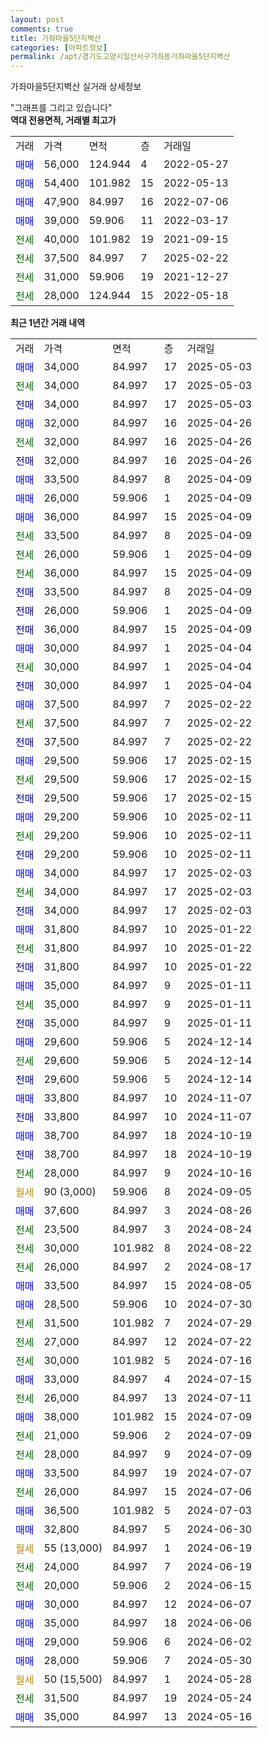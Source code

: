```yaml
---
layout: post
comments: true
title: 가좌마을5단지벽산
categories: [아파트정보]
permalink: /apt/경기도고양시일산서구가좌동가좌마을5단지벽산
---
```


가좌마을5단지벽산 실거래 상세정보

<script type="text/javascript">
  google.charts.load('current', {'packages':['line', 'corechart']});
  google.charts.setOnLoadCallback(drawChart);

  function drawChart() {
    var data = new google.visualization.DataTable();
    data.addColumn('date', '거래일');
    data.addColumn('number', "매매");
    data.addColumn('number', "전세");
    data.addColumn('number', "전매");

    data.addRows([[new Date(Date.parse("2025-05-03")), 34000, null, null], [new Date(Date.parse("2025-05-03")), null, 34000, null], [new Date(Date.parse("2025-05-03")), null, null, 34000], [new Date(Date.parse("2025-04-26")), 32000, null, null], [new Date(Date.parse("2025-04-26")), null, 32000, null], [new Date(Date.parse("2025-04-26")), null, null, 32000], [new Date(Date.parse("2025-04-09")), 33500, null, null], [new Date(Date.parse("2025-04-09")), 26000, null, null], [new Date(Date.parse("2025-04-09")), 36000, null, null], [new Date(Date.parse("2025-04-09")), null, 33500, null], [new Date(Date.parse("2025-04-09")), null, 26000, null], [new Date(Date.parse("2025-04-09")), null, 36000, null], [new Date(Date.parse("2025-04-09")), null, null, 33500], [new Date(Date.parse("2025-04-09")), null, null, 26000], [new Date(Date.parse("2025-04-09")), null, null, 36000], [new Date(Date.parse("2025-04-04")), 30000, null, null], [new Date(Date.parse("2025-04-04")), null, 30000, null], [new Date(Date.parse("2025-04-04")), null, null, 30000], [new Date(Date.parse("2025-02-22")), 37500, null, null], [new Date(Date.parse("2025-02-22")), null, 37500, null], [new Date(Date.parse("2025-02-22")), null, null, 37500], [new Date(Date.parse("2025-02-15")), 29500, null, null], [new Date(Date.parse("2025-02-15")), null, 29500, null], [new Date(Date.parse("2025-02-15")), null, null, 29500], [new Date(Date.parse("2025-02-11")), 29200, null, null], [new Date(Date.parse("2025-02-11")), null, 29200, null], [new Date(Date.parse("2025-02-11")), null, null, 29200], [new Date(Date.parse("2025-02-03")), 34000, null, null], [new Date(Date.parse("2025-02-03")), null, 34000, null], [new Date(Date.parse("2025-02-03")), null, null, 34000], [new Date(Date.parse("2025-01-22")), 31800, null, null], [new Date(Date.parse("2025-01-22")), null, 31800, null], [new Date(Date.parse("2025-01-22")), null, null, 31800], [new Date(Date.parse("2025-01-11")), 35000, null, null], [new Date(Date.parse("2025-01-11")), null, 35000, null], [new Date(Date.parse("2025-01-11")), null, null, 35000], [new Date(Date.parse("2024-12-14")), 29600, null, null], [new Date(Date.parse("2024-12-14")), null, 29600, null], [new Date(Date.parse("2024-12-14")), null, null, 29600], [new Date(Date.parse("2024-11-07")), 33800, null, null], [new Date(Date.parse("2024-11-07")), null, null, 33800], [new Date(Date.parse("2024-10-19")), 38700, null, null], [new Date(Date.parse("2024-10-19")), null, null, 38700], [new Date(Date.parse("2024-10-16")), null, 28000, null], [new Date(Date.parse("2024-09-05")), null, null, null], [new Date(Date.parse("2024-08-26")), 37600, null, null], [new Date(Date.parse("2024-08-24")), null, 23500, null], [new Date(Date.parse("2024-08-22")), null, 30000, null], [new Date(Date.parse("2024-08-17")), null, 26000, null], [new Date(Date.parse("2024-08-05")), 33500, null, null], [new Date(Date.parse("2024-07-30")), 28500, null, null], [new Date(Date.parse("2024-07-29")), null, 31500, null], [new Date(Date.parse("2024-07-22")), null, 27000, null], [new Date(Date.parse("2024-07-16")), null, 30000, null], [new Date(Date.parse("2024-07-15")), 33000, null, null], [new Date(Date.parse("2024-07-11")), null, 26000, null], [new Date(Date.parse("2024-07-09")), 38000, null, null], [new Date(Date.parse("2024-07-09")), null, 21000, null], [new Date(Date.parse("2024-07-09")), null, 28000, null], [new Date(Date.parse("2024-07-07")), 33500, null, null], [new Date(Date.parse("2024-07-06")), null, 26000, null], [new Date(Date.parse("2024-07-03")), 36500, null, null], [new Date(Date.parse("2024-06-30")), 32800, null, null], [new Date(Date.parse("2024-06-19")), null, null, null], [new Date(Date.parse("2024-06-19")), null, 24000, null], [new Date(Date.parse("2024-06-15")), null, 20000, null], [new Date(Date.parse("2024-06-07")), 30000, null, null], [new Date(Date.parse("2024-06-06")), 35000, null, null], [new Date(Date.parse("2024-06-02")), 29000, null, null], [new Date(Date.parse("2024-05-30")), 28000, null, null], [new Date(Date.parse("2024-05-28")), null, null, null], [new Date(Date.parse("2024-05-24")), null, 31500, null], [new Date(Date.parse("2024-05-16")), 35000, null, null]]);

    var options = {
      hAxis: {
        format: 'yyyy/MM/dd'
      },    
      lineWidth: 0,
      pointsVisible: true,    
      title: '최근 1년간 유형별 실거래가 분포',
      legend: { position: 'bottom' }
    };

    var formatter = new google.visualization.NumberFormat({pattern:'###,###'} );
    formatter.format(data, 1);
    formatter.format(data, 2);
    
    setTimeout(function() {
        var chart = new google.visualization.LineChart(document.getElementById('columnchart_material'));
        chart.draw(data, (options));
        document.getElementById('loading').style.display = 'none';
    }, 200);
  }
</script>


<div id="loading" style="z-index:20; display: block; margin-left: 0px">"그래프를 그리고 있습니다"</div>
<div id="columnchart_material" style="width: 95%; margin-left: 0px; display: block"></div>
<!-- contents start -->
<b>역대 전용면적, 거래별 최고가</b>
<table class="sortable">
    <tr>
      <td>거래</td>
      <td>가격</td>
      <td>면적</td>
      <td>층</td>
      <td>거래일</td>
    </tr>
        <tr>
          <td><a style="color: blue">매매</a></td>
          <td>56,000</td>
          <td>124.944</td>
          <td>4</td>
          <td>2022-05-27</td>
        </tr>            <tr>
          <td><a style="color: blue">매매</a></td>
          <td>54,400</td>
          <td>101.982</td>
          <td>15</td>
          <td>2022-05-13</td>
        </tr>            <tr>
          <td><a style="color: blue">매매</a></td>
          <td>47,900</td>
          <td>84.997</td>
          <td>16</td>
          <td>2022-07-06</td>
        </tr>            <tr>
          <td><a style="color: blue">매매</a></td>
          <td>39,000</td>
          <td>59.906</td>
          <td>11</td>
          <td>2022-03-17</td>
        </tr>        
        <tr>
              <td><a style="color: darkgreen">전세</a></td>
              <td>40,000</td>
              <td>101.982</td>
              <td>19</td>
              <td>2021-09-15</td>
            </tr>            <tr>
              <td><a style="color: darkgreen">전세</a></td>
              <td>37,500</td>
              <td>84.997</td>
              <td>7</td>
              <td>2025-02-22</td>
            </tr>            <tr>
              <td><a style="color: darkgreen">전세</a></td>
              <td>31,000</td>
              <td>59.906</td>
              <td>19</td>
              <td>2021-12-27</td>
            </tr>            <tr>
              <td><a style="color: darkgreen">전세</a></td>
              <td>28,000</td>
              <td>124.944</td>
              <td>15</td>
              <td>2022-05-18</td>
            </tr>        
    
</table>

<b>최근 1년간 거래 내역</b>

<table class="sortable">
    <tr>
      <td>거래</td>
      <td>가격</td>
      <td>면적</td>
      <td>층</td>
      <td>거래일</td>
    </tr>
    <tr>
      <td><a style="color: blue">매매</a></td>
      <td>34,000</td>
      <td>84.997</td>
      <td>17</td>
      <td>2025-05-03</td>
    </tr>          <tr>
      <td><a style="color: darkgreen">전세</a></td>
      <td>34,000</td>
      <td>84.997</td>
      <td>17</td>
      <td>2025-05-03</td>
    </tr>          <tr>
      <td><a style="color: darkblue">전매</a></td>
      <td>34,000</td>
      <td>84.997</td>
      <td>17</td>
      <td>2025-05-03</td>
    </tr>          <tr>
      <td><a style="color: blue">매매</a></td>
      <td>32,000</td>
      <td>84.997</td>
      <td>16</td>
      <td>2025-04-26</td>
    </tr>          <tr>
      <td><a style="color: darkgreen">전세</a></td>
      <td>32,000</td>
      <td>84.997</td>
      <td>16</td>
      <td>2025-04-26</td>
    </tr>          <tr>
      <td><a style="color: darkblue">전매</a></td>
      <td>32,000</td>
      <td>84.997</td>
      <td>16</td>
      <td>2025-04-26</td>
    </tr>          <tr>
      <td><a style="color: blue">매매</a></td>
      <td>33,500</td>
      <td>84.997</td>
      <td>8</td>
      <td>2025-04-09</td>
    </tr>          <tr>
      <td><a style="color: blue">매매</a></td>
      <td>26,000</td>
      <td>59.906</td>
      <td>1</td>
      <td>2025-04-09</td>
    </tr>          <tr>
      <td><a style="color: blue">매매</a></td>
      <td>36,000</td>
      <td>84.997</td>
      <td>15</td>
      <td>2025-04-09</td>
    </tr>          <tr>
      <td><a style="color: darkgreen">전세</a></td>
      <td>33,500</td>
      <td>84.997</td>
      <td>8</td>
      <td>2025-04-09</td>
    </tr>          <tr>
      <td><a style="color: darkgreen">전세</a></td>
      <td>26,000</td>
      <td>59.906</td>
      <td>1</td>
      <td>2025-04-09</td>
    </tr>          <tr>
      <td><a style="color: darkgreen">전세</a></td>
      <td>36,000</td>
      <td>84.997</td>
      <td>15</td>
      <td>2025-04-09</td>
    </tr>          <tr>
      <td><a style="color: darkblue">전매</a></td>
      <td>33,500</td>
      <td>84.997</td>
      <td>8</td>
      <td>2025-04-09</td>
    </tr>          <tr>
      <td><a style="color: darkblue">전매</a></td>
      <td>26,000</td>
      <td>59.906</td>
      <td>1</td>
      <td>2025-04-09</td>
    </tr>          <tr>
      <td><a style="color: darkblue">전매</a></td>
      <td>36,000</td>
      <td>84.997</td>
      <td>15</td>
      <td>2025-04-09</td>
    </tr>          <tr>
      <td><a style="color: blue">매매</a></td>
      <td>30,000</td>
      <td>84.997</td>
      <td>1</td>
      <td>2025-04-04</td>
    </tr>          <tr>
      <td><a style="color: darkgreen">전세</a></td>
      <td>30,000</td>
      <td>84.997</td>
      <td>1</td>
      <td>2025-04-04</td>
    </tr>          <tr>
      <td><a style="color: darkblue">전매</a></td>
      <td>30,000</td>
      <td>84.997</td>
      <td>1</td>
      <td>2025-04-04</td>
    </tr>          <tr>
      <td><a style="color: blue">매매</a></td>
      <td>37,500</td>
      <td>84.997</td>
      <td>7</td>
      <td>2025-02-22</td>
    </tr>          <tr>
      <td><a style="color: darkgreen">전세</a></td>
      <td>37,500</td>
      <td>84.997</td>
      <td>7</td>
      <td>2025-02-22</td>
    </tr>          <tr>
      <td><a style="color: darkblue">전매</a></td>
      <td>37,500</td>
      <td>84.997</td>
      <td>7</td>
      <td>2025-02-22</td>
    </tr>          <tr>
      <td><a style="color: blue">매매</a></td>
      <td>29,500</td>
      <td>59.906</td>
      <td>17</td>
      <td>2025-02-15</td>
    </tr>          <tr>
      <td><a style="color: darkgreen">전세</a></td>
      <td>29,500</td>
      <td>59.906</td>
      <td>17</td>
      <td>2025-02-15</td>
    </tr>          <tr>
      <td><a style="color: darkblue">전매</a></td>
      <td>29,500</td>
      <td>59.906</td>
      <td>17</td>
      <td>2025-02-15</td>
    </tr>          <tr>
      <td><a style="color: blue">매매</a></td>
      <td>29,200</td>
      <td>59.906</td>
      <td>10</td>
      <td>2025-02-11</td>
    </tr>          <tr>
      <td><a style="color: darkgreen">전세</a></td>
      <td>29,200</td>
      <td>59.906</td>
      <td>10</td>
      <td>2025-02-11</td>
    </tr>          <tr>
      <td><a style="color: darkblue">전매</a></td>
      <td>29,200</td>
      <td>59.906</td>
      <td>10</td>
      <td>2025-02-11</td>
    </tr>          <tr>
      <td><a style="color: blue">매매</a></td>
      <td>34,000</td>
      <td>84.997</td>
      <td>17</td>
      <td>2025-02-03</td>
    </tr>          <tr>
      <td><a style="color: darkgreen">전세</a></td>
      <td>34,000</td>
      <td>84.997</td>
      <td>17</td>
      <td>2025-02-03</td>
    </tr>          <tr>
      <td><a style="color: darkblue">전매</a></td>
      <td>34,000</td>
      <td>84.997</td>
      <td>17</td>
      <td>2025-02-03</td>
    </tr>          <tr>
      <td><a style="color: blue">매매</a></td>
      <td>31,800</td>
      <td>84.997</td>
      <td>10</td>
      <td>2025-01-22</td>
    </tr>          <tr>
      <td><a style="color: darkgreen">전세</a></td>
      <td>31,800</td>
      <td>84.997</td>
      <td>10</td>
      <td>2025-01-22</td>
    </tr>          <tr>
      <td><a style="color: darkblue">전매</a></td>
      <td>31,800</td>
      <td>84.997</td>
      <td>10</td>
      <td>2025-01-22</td>
    </tr>          <tr>
      <td><a style="color: blue">매매</a></td>
      <td>35,000</td>
      <td>84.997</td>
      <td>9</td>
      <td>2025-01-11</td>
    </tr>          <tr>
      <td><a style="color: darkgreen">전세</a></td>
      <td>35,000</td>
      <td>84.997</td>
      <td>9</td>
      <td>2025-01-11</td>
    </tr>          <tr>
      <td><a style="color: darkblue">전매</a></td>
      <td>35,000</td>
      <td>84.997</td>
      <td>9</td>
      <td>2025-01-11</td>
    </tr>          <tr>
      <td><a style="color: blue">매매</a></td>
      <td>29,600</td>
      <td>59.906</td>
      <td>5</td>
      <td>2024-12-14</td>
    </tr>          <tr>
      <td><a style="color: darkgreen">전세</a></td>
      <td>29,600</td>
      <td>59.906</td>
      <td>5</td>
      <td>2024-12-14</td>
    </tr>          <tr>
      <td><a style="color: darkblue">전매</a></td>
      <td>29,600</td>
      <td>59.906</td>
      <td>5</td>
      <td>2024-12-14</td>
    </tr>          <tr>
      <td><a style="color: blue">매매</a></td>
      <td>33,800</td>
      <td>84.997</td>
      <td>10</td>
      <td>2024-11-07</td>
    </tr>          <tr>
      <td><a style="color: darkblue">전매</a></td>
      <td>33,800</td>
      <td>84.997</td>
      <td>10</td>
      <td>2024-11-07</td>
    </tr>          <tr>
      <td><a style="color: blue">매매</a></td>
      <td>38,700</td>
      <td>84.997</td>
      <td>18</td>
      <td>2024-10-19</td>
    </tr>          <tr>
      <td><a style="color: darkblue">전매</a></td>
      <td>38,700</td>
      <td>84.997</td>
      <td>18</td>
      <td>2024-10-19</td>
    </tr>          <tr>
      <td><a style="color: darkgreen">전세</a></td>
      <td>28,000</td>
      <td>84.997</td>
      <td>9</td>
      <td>2024-10-16</td>
    </tr>          <tr>
      <td><a style="color: darkgoldenrod">월세</a></td>
      <td>90 (3,000)</td>
      <td>59.906</td>
      <td>8</td>
      <td>2024-09-05</td>
    </tr>          <tr>
      <td><a style="color: blue">매매</a></td>
      <td>37,600</td>
      <td>84.997</td>
      <td>3</td>
      <td>2024-08-26</td>
    </tr>          <tr>
      <td><a style="color: darkgreen">전세</a></td>
      <td>23,500</td>
      <td>84.997</td>
      <td>3</td>
      <td>2024-08-24</td>
    </tr>          <tr>
      <td><a style="color: darkgreen">전세</a></td>
      <td>30,000</td>
      <td>101.982</td>
      <td>8</td>
      <td>2024-08-22</td>
    </tr>          <tr>
      <td><a style="color: darkgreen">전세</a></td>
      <td>26,000</td>
      <td>84.997</td>
      <td>2</td>
      <td>2024-08-17</td>
    </tr>          <tr>
      <td><a style="color: blue">매매</a></td>
      <td>33,500</td>
      <td>84.997</td>
      <td>15</td>
      <td>2024-08-05</td>
    </tr>          <tr>
      <td><a style="color: blue">매매</a></td>
      <td>28,500</td>
      <td>59.906</td>
      <td>10</td>
      <td>2024-07-30</td>
    </tr>          <tr>
      <td><a style="color: darkgreen">전세</a></td>
      <td>31,500</td>
      <td>101.982</td>
      <td>7</td>
      <td>2024-07-29</td>
    </tr>          <tr>
      <td><a style="color: darkgreen">전세</a></td>
      <td>27,000</td>
      <td>84.997</td>
      <td>12</td>
      <td>2024-07-22</td>
    </tr>          <tr>
      <td><a style="color: darkgreen">전세</a></td>
      <td>30,000</td>
      <td>101.982</td>
      <td>5</td>
      <td>2024-07-16</td>
    </tr>          <tr>
      <td><a style="color: blue">매매</a></td>
      <td>33,000</td>
      <td>84.997</td>
      <td>4</td>
      <td>2024-07-15</td>
    </tr>          <tr>
      <td><a style="color: darkgreen">전세</a></td>
      <td>26,000</td>
      <td>84.997</td>
      <td>13</td>
      <td>2024-07-11</td>
    </tr>          <tr>
      <td><a style="color: blue">매매</a></td>
      <td>38,000</td>
      <td>101.982</td>
      <td>15</td>
      <td>2024-07-09</td>
    </tr>          <tr>
      <td><a style="color: darkgreen">전세</a></td>
      <td>21,000</td>
      <td>59.906</td>
      <td>2</td>
      <td>2024-07-09</td>
    </tr>          <tr>
      <td><a style="color: darkgreen">전세</a></td>
      <td>28,000</td>
      <td>84.997</td>
      <td>9</td>
      <td>2024-07-09</td>
    </tr>          <tr>
      <td><a style="color: blue">매매</a></td>
      <td>33,500</td>
      <td>84.997</td>
      <td>19</td>
      <td>2024-07-07</td>
    </tr>          <tr>
      <td><a style="color: darkgreen">전세</a></td>
      <td>26,000</td>
      <td>84.997</td>
      <td>15</td>
      <td>2024-07-06</td>
    </tr>          <tr>
      <td><a style="color: blue">매매</a></td>
      <td>36,500</td>
      <td>101.982</td>
      <td>5</td>
      <td>2024-07-03</td>
    </tr>          <tr>
      <td><a style="color: blue">매매</a></td>
      <td>32,800</td>
      <td>84.997</td>
      <td>5</td>
      <td>2024-06-30</td>
    </tr>          <tr>
      <td><a style="color: darkgoldenrod">월세</a></td>
      <td>55 (13,000)</td>
      <td>84.997</td>
      <td>1</td>
      <td>2024-06-19</td>
    </tr>          <tr>
      <td><a style="color: darkgreen">전세</a></td>
      <td>24,000</td>
      <td>84.997</td>
      <td>7</td>
      <td>2024-06-19</td>
    </tr>          <tr>
      <td><a style="color: darkgreen">전세</a></td>
      <td>20,000</td>
      <td>59.906</td>
      <td>2</td>
      <td>2024-06-15</td>
    </tr>          <tr>
      <td><a style="color: blue">매매</a></td>
      <td>30,000</td>
      <td>84.997</td>
      <td>12</td>
      <td>2024-06-07</td>
    </tr>          <tr>
      <td><a style="color: blue">매매</a></td>
      <td>35,000</td>
      <td>84.997</td>
      <td>18</td>
      <td>2024-06-06</td>
    </tr>          <tr>
      <td><a style="color: blue">매매</a></td>
      <td>29,000</td>
      <td>59.906</td>
      <td>6</td>
      <td>2024-06-02</td>
    </tr>          <tr>
      <td><a style="color: blue">매매</a></td>
      <td>28,000</td>
      <td>59.906</td>
      <td>7</td>
      <td>2024-05-30</td>
    </tr>          <tr>
      <td><a style="color: darkgoldenrod">월세</a></td>
      <td>50 (15,500)</td>
      <td>84.997</td>
      <td>1</td>
      <td>2024-05-28</td>
    </tr>          <tr>
      <td><a style="color: darkgreen">전세</a></td>
      <td>31,500</td>
      <td>84.997</td>
      <td>19</td>
      <td>2024-05-24</td>
    </tr>          <tr>
      <td><a style="color: blue">매매</a></td>
      <td>35,000</td>
      <td>84.997</td>
      <td>13</td>
      <td>2024-05-16</td>
    </tr>      </table>
<!-- contents end -->    


